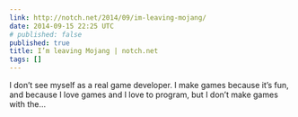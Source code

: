 ```yaml
---
link: http://notch.net/2014/09/im-leaving-mojang/
date: 2014-09-15 22:25 UTC
# published: false
published: true
title: I’m leaving Mojang | notch.net
tags: []
---
```


I don’t see myself as a real game developer. I make games because it’s fun, and because I love games and I love to program, but I don’t make games with the…
